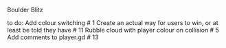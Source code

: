 Boulder Blitz

to do:
	Add colour switching # 1
	Create an actual way for users to win, or at least be told they have # 11
	Rubble cloud with player colour on collision # 5
	Add comments to player.gd # 13
